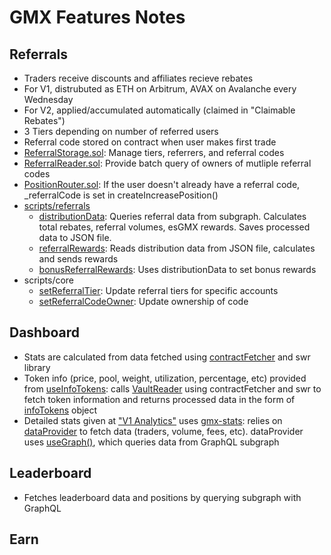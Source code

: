 # GMX Features Notes
## Referrals
- Traders receive discounts and affiliates recieve rebates
- For V1, distrubuted as ETH on Arbitrum, AVAX on Avalanche every Wednesday
- For V2, applied/accumulated automatically (claimed in "Claimable Rebates")
- 3 Tiers depending on number of referred users
- Referral code stored on contract when user makes first trade
- [ReferralStorage.sol](https://github.com/gmx-io/gmx-contracts/blob/master/contracts/referrals/ReferralStorage.sol): Manage tiers, referrers, and referral codes
- [ReferralReader.sol](https://github.com/gmx-io/gmx-contracts/blob/master/contracts/referrals/ReferralReader.sol): Provide batch query of owners of mutliple referral codes
- [PositionRouter.sol](https://github.com/gmx-io/gmx-contracts/blob/master/contracts/core/PositionRouter.sol): If the user doesn't already have a referral code, _referralCode is set in createIncreasePosition()
- [scripts/referrals](https://github.com/gmx-io/gmx-contracts/tree/master/scripts/referrals)
  - [distributionData](https://github.com/gmx-io/gmx-contracts/blob/master/scripts/referrals/distributionData.js): Queries referral data from subgraph. Calculates total rebates, referral volumes, esGMX rewards. Saves processed data to JSON file.
  - [referralRewards](https://github.com/gmx-io/gmx-contracts/blob/master/scripts/referrals/referralRewards.js): Reads distribution data from JSON file, calculates and sends rewards
  - [bonusReferralRewards](https://github.com/gmx-io/gmx-contracts/blob/master/scripts/referrals/bonusReferralRewards.js): Uses distributionData to set bonus rewards
- scripts/core
  - [setReferralTier](https://github.com/gmx-io/gmx-contracts/blob/master/scripts/core/setReferralTier.js): Update referral tiers for specific accounts
  - [setReferralCodeOwner](https://github.com/gmx-io/gmx-contracts/blob/master/scripts/core/setReferralCodeOwner.js): Update ownership of code

## Dashboard
 - Stats are calculated from data fetched using [contractFetcher](https://github.com/gmx-io/gmx-interface/blob/master/src/lib/contracts/contractFetcher.ts) and swr library
 - Token info (price, pool, weight, utilization, percentage, etc) provided from [useInfoTokens](https://github.com/gmx-io/gmx-interface/blob/master/src/domain/tokens/useInfoTokens.ts): calls [VaultReader](https://github.com/gmx-io/gmx-interface/blob/master/src/abis/VaultReader.json) using contractFetcher and swr to fetch token information and returns processed data in the form of [infoTokens](https://github.com/gmx-io/gmx-interface/blob/847d762745506e041058624f082f7d82313eb08d/src/domain/tokens/types.ts#L77) object
 - Detailed stats given at ["V1 Analytics"](https://stats.gmx.io/arbitrum) uses [gmx-stats](https://github.com/gmx-io/gmx-stats): relies on [dataProvider](https://github.com/gmx-io/gmx-stats/blob/master/src/dataProvider.js) to fetch data (traders, volume, fees, etc). dataProvider uses [useGraph()](https://github.com/gmx-io/gmx-stats/blob/5e6db5569ad06753cd8027f2b0e38ffe7b7f3695/src/dataProvider.js#L283), which queries data from GraphQL subgraph

## Leaderboard
 - Fetches leaderboard data and positions by querying subgraph with GraphQL

## Earn
